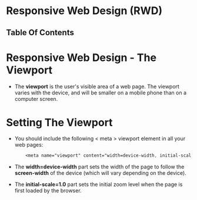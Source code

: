 # Responsive Web Design (RWD)

## Table Of Contents

# Responsive Web Design - The Viewport
* The __viewport__ is the user's visible area of a web page. The viewport varies with the device, and will be smaller on a mobile phone than on a computer screen.

# Setting The Viewport
* You should include the following < meta > viewport element in all your web pages:
    ```css
        <meta name="viewport" content="width=device-width, initial-scale=1.0">
    ```

* The __width=device-width__ part sets the width of the page to follow the __screen-width__ of the device (which will vary depending on the device).
* The __initial-scale=1.0__ part sets the initial zoom level when the page is first loaded by the browser.